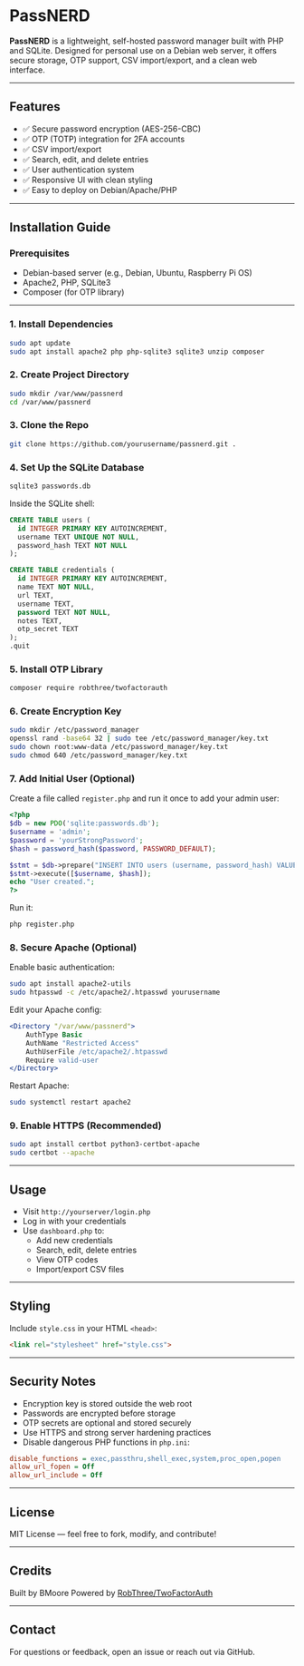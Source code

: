 # PassNERD

**PassNERD** is a lightweight, self-hosted password manager built with PHP and SQLite. Designed for personal use on a Debian web server, it offers secure storage, OTP support, CSV import/export, and a clean web interface.

---

## Features

- ✅ Secure password encryption (AES-256-CBC)
- ✅ OTP (TOTP) integration for 2FA accounts
- ✅ CSV import/export
- ✅ Search, edit, and delete entries
- ✅ User authentication system
- ✅ Responsive UI with clean styling
- ✅ Easy to deploy on Debian/Apache/PHP

---

## Installation Guide

### Prerequisites

- Debian-based server (e.g., Debian, Ubuntu, Raspberry Pi OS)
- Apache2, PHP, SQLite3
- Composer (for OTP library)

---

### 1. Install Dependencies

```bash
sudo apt update
sudo apt install apache2 php php-sqlite3 sqlite3 unzip composer
```

### 2. Create Project Directory

```bash
sudo mkdir /var/www/passnerd
cd /var/www/passnerd
```

### 3. Clone the Repo

```bash
git clone https://github.com/yourusername/passnerd.git .
```

### 4. Set Up the SQLite Database

```bash
sqlite3 passwords.db
```

Inside the SQLite shell:

```sql
CREATE TABLE users (
  id INTEGER PRIMARY KEY AUTOINCREMENT,
  username TEXT UNIQUE NOT NULL,
  password_hash TEXT NOT NULL
);

CREATE TABLE credentials (
  id INTEGER PRIMARY KEY AUTOINCREMENT,
  name TEXT NOT NULL,
  url TEXT,
  username TEXT,
  password TEXT NOT NULL,
  notes TEXT,
  otp_secret TEXT
);
.quit
```

### 5. Install OTP Library

```bash
composer require robthree/twofactorauth
```

### 6. Create Encryption Key

```bash
sudo mkdir /etc/password_manager
openssl rand -base64 32 | sudo tee /etc/password_manager/key.txt
sudo chown root:www-data /etc/password_manager/key.txt
sudo chmod 640 /etc/password_manager/key.txt
```

### 7. Add Initial User (Optional)

Create a file called `register.php` and run it once to add your admin user:

```php
<?php
$db = new PDO('sqlite:passwords.db');
$username = 'admin';
$password = 'yourStrongPassword';
$hash = password_hash($password, PASSWORD_DEFAULT);

$stmt = $db->prepare("INSERT INTO users (username, password_hash) VALUES (?, ?)");
$stmt->execute([$username, $hash]);
echo "User created.";
?>
```

Run it:

```bash
php register.php
```

### 8. Secure Apache (Optional)

Enable basic authentication:

```bash
sudo apt install apache2-utils
sudo htpasswd -c /etc/apache2/.htpasswd yourusername
```

Edit your Apache config:

```apache
<Directory "/var/www/passnerd">
    AuthType Basic
    AuthName "Restricted Access"
    AuthUserFile /etc/apache2/.htpasswd
    Require valid-user
</Directory>
```

Restart Apache:

```bash
sudo systemctl restart apache2
```

### 9. Enable HTTPS (Recommended)

```bash
sudo apt install certbot python3-certbot-apache
sudo certbot --apache
```

---

## Usage

- Visit `http://yourserver/login.php`
- Log in with your credentials
- Use `dashboard.php` to:
  - Add new credentials
  - Search, edit, delete entries
  - View OTP codes
  - Import/export CSV files

---

## Styling

Include `style.css` in your HTML `<head>`:

```html
<link rel="stylesheet" href="style.css">
```

---

## Security Notes

- Encryption key is stored outside the web root
- Passwords are encrypted before storage
- OTP secrets are optional and stored securely
- Use HTTPS and strong server hardening practices
- Disable dangerous PHP functions in `php.ini`:

```ini
disable_functions = exec,passthru,shell_exec,system,proc_open,popen
allow_url_fopen = Off
allow_url_include = Off
```

---

##  License

MIT License — feel free to fork, modify, and contribute!

---

##  Credits

Built by BMoore 
Powered by [RobThree/TwoFactorAuth](https://github.com/RobThree/TwoFactorAuth)

---

## Contact

For questions or feedback, open an issue or reach out via GitHub.
